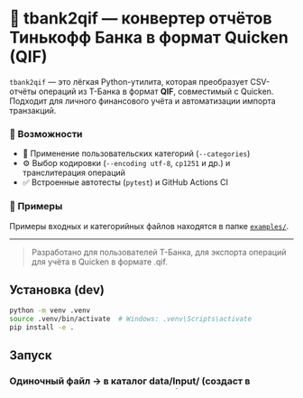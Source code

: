 # 🧾 tbank2qif — конвертер отчётов Тинькофф Банка в формат Quicken (QIF)

`tbank2qif` — это лёгкая Python-утилита, которая преобразует CSV-отчёты операций из Т-Банка в формат **QIF**, совместимый с Quicken.  
Подходит для личного финансового учёта и автоматизации импорта транзакций.

### 🚀 Возможности

- 🧩 Применение пользовательских категорий (`--categories`)
- ⚙️ Выбор кодировки (`--encoding utf-8`, `cp1251` и др.) и транслитерация операций
- ✅ Встроенные автотесты (`pytest`) и GitHub Actions CI

### 📄 Примеры
Примеры входных и категорийных файлов находятся в папке [`examples/`](./examples).

---

> Разработано для пользователей Т-Банка, для экспорта операций для учёта в Quicken в формате .qif.

## Установка (dev)
```bash
python -m venv .venv
source .venv/bin/activate  # Windows: .venv\Scripts\activate
pip install -e .
```

## Запуск

### Одиночный файл → в каталог data/Input/ (создаст в data/Output `import.qif` и `quicken.csv`)
```bash
tbank2qif -i ./data/Input/operations.csv --out-dir ./data/Output
```

### Одиночный файл c явным QIF-именем
```bash
tbank2qif -i ./data/Input/operations.csv -o ./data/Output/operations.qif
```


### Доп. параметры
- `--categories examples/category.sample.csv` — CSV с правилами категорий (опционально)
- `--date-format` (по умолчанию "%d.%m.%Y %H:%M:%S")
- `--delimiter` (по умолчанию `;`)
- `-v/--verbose`

## Структура
```
src/tbank2qif/
  core.py     # чтение, маппинг категорий, запись результатов
  writers.py  # функции записи CSV и QIF
  cli.py      # CLI основной модуль программы
  __main__.py # запуск как модуля
data/Input/   # входные CSV
data/Output/  # результаты
examples/     # примеры CSV
```

## Примечание по категориям
В `core.py` предусмотрена функция применения CSV категорий. См. `examples/category.sample.csv` для формата.

## Дополнительно
- `--encoding utf-8` — можно задать кодировку входного CSV (например, cp1251).
- В репозитории есть **pytest**-тесты (`tests/`) и **GitHub Actions** для CI (`.github/workflows/ci.yml`).
